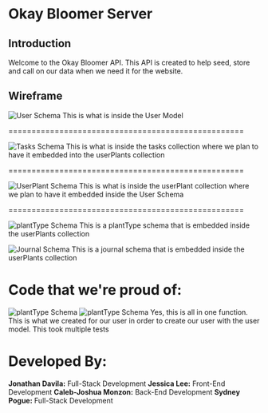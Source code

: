 # Okay Bloomer Server

## Introduction

Welcome to the Okay Bloomer API. This API is created to help seed, store and call on our data when we need it for the website.

## Wireframe

![User Schema](/wireframe-images/userCollection.png)
This is what is inside the User Model

===================================================

![Tasks Schema](/wireframe-images/taskCollection.png)
This is what is inside the tasks collection where we plan to have it embedded into the userPlants collection

===================================================

![UserPlant Schema](/wireframe-images/userPlantCollection.png)
This is what is inside the userPlant collection where we plan to have it embedded inside the User Schema

===================================================

![plantType Schema](wireframe-images/plantTypeCollection.png)
This is a plantType schema that is embedded inside the userPlants collection

![Journal Schema](wireframe-images/journalCollection.png)
This is a journal schema that is embedded inside the userPlants collection

# Code that we're proud of:

![plantType Schema](wireframe-images/code1.png)
![plantType Schema](wireframe-images/code2.png)
Yes, this is all in one function. This is what we created for our user in order to create our user with the user model. This took multiple tests

# Developed By:

**Jonathan Davila:** Full-Stack Development
**Jessica Lee:** Front-End Development
**Caleb-Joshua Monzon:** Back-End Development
**Sydney Pogue:** Full-Stack Development
